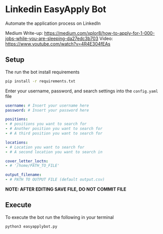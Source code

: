 # Linkedin EasyApply Bot
Automate the application process on LinkedIn

Medium Write-up: https://medium.com/xplor8/how-to-apply-for-1-000-jobs-while-you-are-sleeping-da27edc3b703
Video: https://www.youtube.com/watch?v=4R4E304fEAs

## Setup 

The run the bot install requirements
```bash
pip install -r requirements.txt
```

Enter your username, password, and search settings into the `config.yaml` file

```yaml
username: # Insert your username here
password: # Insert your password here

positions:
- # positions you want to search for
- # Another position you want to search for
- # A third position you want to search for

locations:
- # Location you want to search for
- # A second location you want to search in 

cover_letter_loctn:
- # '/home/PATH_TO_FILE' 

output_filename:
- # PATH TO OUTPUT FILE (default output.csv)
```
__NOTE: AFTER EDITING SAVE FILE, DO NOT COMMIT FILE__


## Execute

To execute the bot run the following in your terminal
```
python3 easyapplybot.py
```

